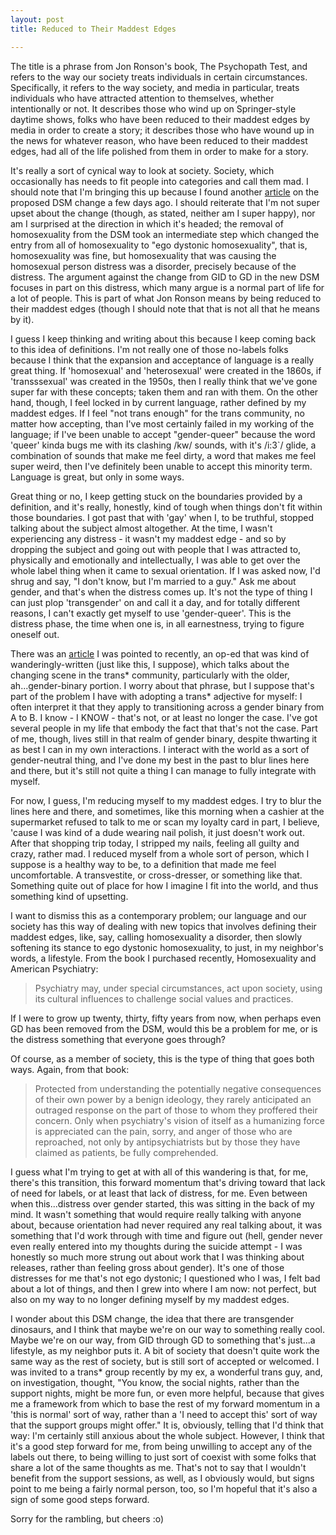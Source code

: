 ```yaml
---
layout: post
title: Reduced to Their Maddest Edges

---
```


The title is a phrase from Jon Ronson's book, The Psychopath Test, and refers to the way our society treats individuals in certain circumstances.  Specifically, it refers to the way society, and media in particular, treats individuals who have attracted attention to themselves, whether intentionally or not.  It describes those who wind up on Springer-style daytime shows, folks who have been reduced to their maddest edges by media in order to create a story; it describes those who have wound up in the news for whatever reason, who have been reduced to their maddest edges, had all of the life polished from them in order to make for a story.

It's really a sort of cynical way to look at society.  Society, which occasionally has needs to fit people into categories and call them mad.  I should note that I'm bringing this up because I found another [article](http://www.guardian.co.uk/society/shortcuts/2012/dec/09/transgender-people-get-status-update) on the proposed DSM change a few days ago.  I should reiterate that I'm not super upset about the change (though, as stated, neither am I super happy), nor am I surprised at the direction in which it's headed; the removal of homosexuality from the DSM took an intermediate step which changed the entry from all of homosexuality to "ego dystonic homosexuality", that is, homosexuality was fine, but homosexuality that was causing the homosexual person distress was a disorder, precisely because of the distress.  The argument against the change from GID to GD in the new DSM focuses in part on this distress, which many argue is a normal part of life for a lot of people.  This is part of what Jon Ronson means by being reduced to their maddest edges (though I should note that that is not all that he means by it).

I guess I keep thinking and writing about this because I keep coming back to this idea of definitions.  I'm not really one of those no-labels folks because I think that the expansion and acceptance of language is a really great thing.  If 'homosexual' and 'heterosexual' were created in the 1860s, if 'transssexual' was created in the 1950s, then I really think that we've gone super far with these concepts; taken them and ran with them.  On the other hand, though, I feel locked in by current language, rather defined by my maddest edges.  If I feel "not trans enough" for the trans community, no matter how accepting, than I've most certainly failed in my working of the language; if I've been unable to accept "gender-queer" because the word 'queer' kinda bugs me with its clashing /kw/ sounds, with it's /i:3\`/ glide, a combination of sounds that make me feel dirty, a word that makes me feel super weird, then I've definitely been unable to accept this minority term.  Language is great, but only in some ways.

Great thing or no, I keep getting stuck on the boundaries provided by a definition, and it's really, honestly, kind of tough when things don't fit within those boundaries.  I got past that with 'gay' when I, to be truthful, stopped talking about the subject almost altogether.  At the time, I wasn't experiencing any distress - it wasn't my maddest edge - and so by dropping the subject and going out with people that I was attracted to, physically and emotionally and intellectually, I was able to get over the whole label thing when it came to sexual orientation.  If I was asked now, I'd shrug and say, "I don't know, but I'm married to a guy."  Ask me about gender, and that's when the distress comes up.  It's not the type of thing I can just plop 'transgender' on and call it a day, and for totally different reasons, I can't exactly get myself to use 'gender-queer'.  This is the distress phase, the time when one is, in all earnestness, trying to figure oneself out.

There was an [article](http://www.advocate.com/commentary/2012/12/06/transgender-dinosaurs-and-rise-genderqueers) I was pointed to recently, an op-ed that was kind of wanderingly-written (just like this, I suppose), which talks about the changing scene in the trans\* community, particularly with the older, ah...gender-binary portion.  I worry about that phrase, but I suppose that's part of the problem I have with adopting a trans\* adjective for myself: I often interpret it that they apply to transitioning across a gender binary from A to B.  I know - I KNOW - that's not, or at least no longer the case.  I've got several people in my life that embody the fact that that's not the case.  Part of me, though, lives still in that realm of gender binary, despite thwarting it as best I can in my own interactions.  I interact with the world as a sort of gender-neutral thing, and I've done my best in the past to blur lines here and there, but it's still not quite a thing I can manage to fully integrate with myself.

For now, I guess, I'm reducing myself to my maddest edges.  I try to blur the lines here and there, and sometimes, like this morning when a cashier at the supermarket refused to talk to me or scan my loyalty card in part, I believe, 'cause I was kind of a dude wearing nail polish, it just doesn't work out.  After that shopping trip today, I stripped my nails, feeling all guilty and crazy, rather mad.  I reduced myself from a whole sort of person, which I suppose is a healthy way to be, to a definition that made me feel uncomfortable.  A transvestite, or cross-dresser, or something like that.  Something quite out of place for how I imagine I fit into the world, and thus something kind of upsetting.

I want to dismiss this as a contemporary problem; our language and our society has this way of dealing with new topics that involves defining their maddest edges, like, say, calling homosexuality a disorder, then slowly softening its stance to ego dystonic homosexuality, to just, in my neighbor's words, a lifestyle.  From the book I purchased recently, Homosexuality and American Psychiatry:

> Psychiatry may, under special circumstances, act upon society, using its cultural influences to challenge social values and practices.

If I were to grow up twenty, thirty, fifty years from now, when perhaps even GD has been removed from the DSM, would this be a problem for me, or is the distress something that everyone goes through?

Of course, as a member of society, this is the type of thing that goes both ways.  Again, from that book:

> Protected from understanding the potentially negative consequences of their own power by a benign ideology, they rarely anticipated an outraged response on the part of those to whom they proffered their concern. Only when psychiatry's vision of itself as a humanizing force is appreciated can the pain, sorry, and anger of those who are reproached, not only by antipsychiatrists but by those they have claimed as patients, be fully comprehended.

I guess what I'm trying to get at with all of this wandering is that, for me, there's this transition, this forward momentum that's driving toward that lack of need for labels, or at least that lack of distress, for me.  Even between when this...distress over gender started, this was sitting in the back of my mind.  It wasn't something that would require really talking with anyone about, because orientation had never required any real talking about, it was something that I'd work through with time and figure out (hell, gender never even really entered into my thoughts during the suicide attempt - I was honestly so much more strung out about work that I was thinking about releases, rather than feeling gross about gender).  It's one of those distresses for me that's not ego dystonic; I questioned who I was, I felt bad about a lot of things, and then I grew into where I am now: not perfect, but also on my way to no longer defining myself by my maddest edges.

I wonder about this DSM change, the idea that there are transgender dinosaurs, and I think that maybe we're on our way to something really cool.  Maybe we're on our way, from GID through GD to something that's just...a lifestyle, as my neighbor puts it.  A bit of society that doesn't quite work the same way as the rest of society, but is still sort of accepted or welcomed.  I was invited to a trans\* group recently by my ex, a wonderful trans guy, and, on investigation, thought, "You know, the social nights, rather than the support nights, might be more fun, or even more helpful, because that gives me a framework from which to base the rest of my forward momentum in a 'this is normal' sort of way, rather than a 'I need to accept this' sort of way that the support groups might offer."  It is, obviously, telling that I'd think that way: I'm certainly still anxious about the whole subject.  However, I think that it's a good step forward for me, from being unwilling to accept any of the labels out there, to being willing to just sort of coexist with some folks that share a lot of the same thoughts as me.  That's not to say that I wouldn't benefit from the support sessions, as well, as I obviously would, but signs point to me being a fairly normal person, too, so I'm hopeful that it's also a sign of some good steps forward.

Sorry for the rambling, but cheers :o)
